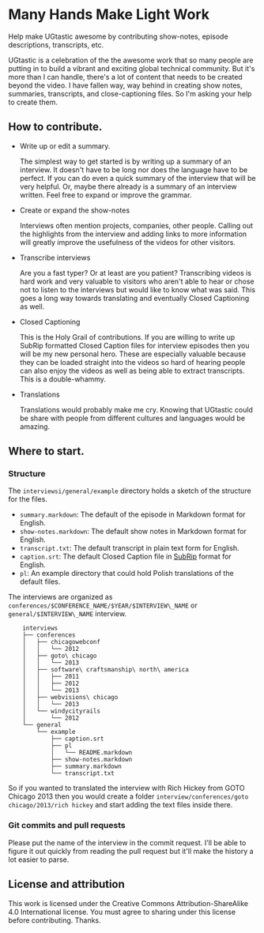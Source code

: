 Many Hands Make Light Work
==========================

Help make UGtastic awesome by contributing show-notes, episode descriptions, transcripts, etc.

UGtastic is a celebration of the the awesome work that so many people are putting
in to build  a vibrant and exciting global technical community. But it's more than
I can handle, there's a lot of content that needs to be created beyond the video.
I have fallen way, way behind in creating show notes, summaries, transcripts, and
close-captioning files. So I'm asking your help to create them.

## How to contribute.

*   Write up or edit a summary.

    The simplest way to get started is by writing up a summary of an interview. It
    doesn't have to be long nor does the language have to be perfect. If you can do
    even a quick summary of the interview that will be very helpful. Or, maybe there
    already is a summary of an interview written. Feel free to expand or improve the
    grammar.

*   Create or expand the show-notes

    Interviews often mention projects, companies, other people. Calling out the highlights
    from the interview and adding links to more information will greatly improve the
    usefulness of the videos for other visitors.

*   Transcribe interviews

    Are you a fast typer? Or at least are you patient? Transcribing videos is hard work
    and very valuable to visitors who aren't able to hear or chose not to listen to the
    interviews but would like to know what was said. This goes a long way towards
    translating and eventually Closed Captioning as well.

*   Closed Captioning

    This is the Holy Grail of contributions. If you are willing to write up SubRip
    formatted Closed Caption files for interview episodes then you will be my new
    personal hero. These are especially valuable because they can be loaded straight
    into the videos so hard of hearing people can also enjoy the videos as well as
    being able to extract transcripts. This is a double-whammy.


*   Translations

    Translations would probably make me cry. Knowing that UGtastic could be share with
    people from different cultures and languages would be amazing.


## Where to start.

### Structure

The `interviewsi/general/example` directory holds a sketch of the structure for the files.

- `summary.markdown`: The default of the episode in Markdown format for English.
- `show-notes.markdown`: The default show notes in Markdown format for English.
- `transcript.txt`: The default transcript in plain text form for English.
- `caption.srt`: The default Closed Caption file in [SubRip](http://en.wikipedia.org/wiki/SubRip) format for English.
- `pl`: An example directory that could hold Polish translations of the default files.

The interviews are organized as `conferences/$CONFERENCE_NAME/$YEAR/$INTERVIEW\_NAME`
or `general/$INTERVIEW\_NAME` interview.

        interviews
        ├── conferences
        │   ├── chicagowebconf
        │   │   └── 2012
        │   ├── goto\ chicago
        │   │   └── 2013
        │   ├── software\ craftsmanship\ north\ america
        │   │   ├── 2011
        │   │   ├── 2012
        │   │   └── 2013
        │   ├── webvisions\ chicago
        │   │   └── 2013
        │   └── windycityrails
        │       └── 2012
        └── general
            └── example
                ├── caption.srt
                ├── pl
                │   └── README.markdown
                ├── show-notes.markdown
                ├── summary.markdown
                └── transcript.txt


So if you wanted to translated the interview with Rich Hickey from GOTO Chicago 2013
then you would create a folder `interview/conferences/goto chicago/2013/rich hickey`
and start adding the text files inside there.

### Git commits and pull requests

Please put the name of the interview in the commit request. I'll be able to figure it
out quickly from reading the pull request but it'll make the history a lot easier
to parse.

## License and attribution

This work is licensed under the Creative Commons Attribution-ShareAlike 4.0 International license. You must agree to sharing under this license before contributing. Thanks.
